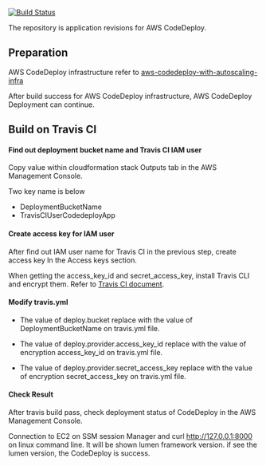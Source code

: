 [![Build Status](https://travis-ci.com/kimisme9386/aws-codedeploy-with-autoscaling-app.svg?branch=master)](https://travis-ci.com/kimisme9386/aws-codedeploy-with-autoscaling-app)

The repository is application revisions for AWS CodeDeploy.

## Preparation

AWS CodeDeploy infrastructure refer to [aws-codedeploy-with-autoscaling-infra](https://github.com/kimisme9386/aws-codedeploy-with-autoscaling-infra)

After build success for AWS CodeDeploy infrastructure, AWS CodeDeploy Deployment can continue.

## Build on Travis CI

#### Find out deployment bucket name and Travis CI IAM user

Copy value within cloudformation stack Outputs tab in the AWS Management Console.

Two key name is below

- DeploymentBucketName
- TravisCIUserCodedeployApp

#### Create access key for IAM user

After find out IAM user name for Travis CI in the previous step, create access key In the Access keys section.

When getting the access_key_id and secret_access_key, install Travis CLI and encrypt them. Refer to [Travis CI document](https://docs.travis-ci.com/user/encryption-keys/#usage).   

#### Modify travis.yml

 - The value of deploy.bucket replace with the value of DeploymentBucketName on travis.yml file.
 
 - The value of deploy.provider.access_key_id replace with the value of encryption access_key_id on travis.yml file.
 
 - The value of deploy.provider.secret_access_key replace with the value of encryption secret_access_key on travis.yml file.

#### Check Result

After travis build pass, check deployment status of CodeDeploy in the AWS Management Console.

Connection to EC2 on SSM session Manager and curl http://127.0.0.1:8000 on linux command line. It will be shown lumen framework version. if see the lumen version, the CodeDeploy is success.
